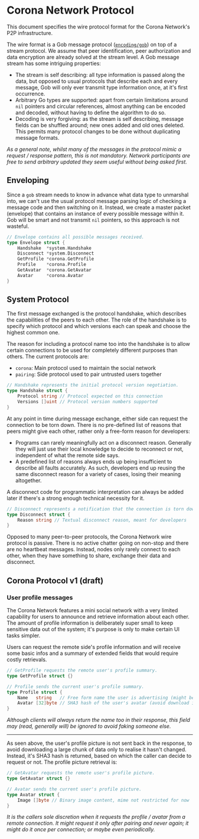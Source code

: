 # Corona Network Protocol

This document specifies the wire protocol format for the Corona Network's P2P infrastructure.

The wire format is a Gob message protocol ([`encoding/gob`](https://golang.org/pkg/encoding/gob/)) on top of a stream protocol. We assume that peer identification, peer authorization and data encryption are already solved at the stream level. A Gob message stream has some intriguing properties:

- The stream is self describing: all type information is passed along the data, but opposed to usual protocols that describe each and every message, Gob will only ever transmit type information once, at it's first occurrence.
- Arbitrary Go types are supported: apart from certain limitations around `nil` pointers and circular references, almost anything can be encoded and decoded, without having to define the algorithm to do so.
- Decoding is very forgiving: as the stream is self describing, message fields can be shuffled around; new ones added and old ones deleted. This permits many protocol changes to be done without duplicating message formats.

*As a general note, whilst many of the messages in the protocol mimic a request / response pattern, this is not mandatory. Network participants are free to send arbitrary updated they seem useful without being asked first.*

## Enveloping

Since a `gob` stream needs to know in advance what data type to unmarshal into, we can't use the usual protocol message parsing logic of checking a message code and then switching on it. Instead, we create a master packet (envelope) that contains an instance of every possible message within it. Gob will be smart and not transmit `nil` pointers, so this approach is not wasteful.

```go
// Envelope contains all possible messages received.
type Envelope struct {
	Handshake  *system.Handshake
	Disconnect *system.Disconnect
	GetProfile *corona.GetProfile
	Profile    *corona.Profile
	GetAvatar  *corona.GetAvatar
	Avatar     *corona.Avatar
}
```

## System Protocol

The first message exchanged is the protocol handshake, which describes the capabilities of the peers to each other. The role of the handshake is to specify which protocol and which versions each can speak and choose the highest common one.

The reason for including a protocol name too into the handshake is to allow certain connections to be used for completely different purposes than others. The current protocols are:

- `corona`:  Main protocol used to maintain the social network 
- `pairing`: Side protocol used to pair untrusted users together


```go
// Handshake represents the initial protocol version negotiation.
type Handshake struct {
	Protocol string // Protocol expected on this connection
	Versions []uint // Protocol version numbers supported
}
```

At any point in time during message exchange, either side can request the connection to be torn down. There is no pre-defined list of reasons that peers might give each other, rather only a free-form reason for developers:
 
 - Programs can rarely meaningfully act on a disconnect reason. Generally they will just use their local knowledge to decide to reconnect or not, independent of what the remote side says.
 - A predefined list of reasons always ends up being insufficient to describe all faults accurately. As such, developers end up reusing the same disconnect reason for a variety of cases, losing their meaning altogether.

A disconnect code for programmatic interpretation can always be added later if there's a strong enough technical necessity for it.

```go
// Disconnect represents a notification that the connection is torn down.
type Disconnect struct {
	Reason string // Textual disconnect reason, meant for developers
}
```

Opposed to many peer-to-peer protocols, the Corona Network wire protocol is passive. There is no active chatter going on non-stop and there are no heartbeat messages. Instead, nodes only rarely connect to each other, when they have something to share, exchange their data and disconnect.

## Corona Protocol v1 (draft)

### User profile messages

The Corona Network features a mini social network with a very limited capability for users to announce and retrieve information about each other. The amount of profile information is deliberately super small to keep sensitive data out of the system; it's purpose is only to make certain UI tasks simpler.

Users can request the remote side's profile information and will receive some basic infos and a summary of extended fields that would require costly retrievals.

```go
// GetProfile requests the remote user's profile summary.
type GetProfile struct {}

// Profile sends the current user's profile summary.
type Profile struct {
	Name   string   // Free form name the user is advertising (might be fake)
	Avatar [32]byte // SHA3 hash of the user's avatar (avoid download if known)
}
```

*Although clients will always return the name too in their response, this field may (read, generally will) be ignored to avoid faking someone else.*

---

As seen above, the user's profile picture is not sent back in the response, to avoid downloading a large chunk of data only to realise it hasn't changed. Instead, it's SHA3 hash is returned, based on which the caller can decide to request or not. The profile picture retrieval is:

```go
// GetAvatar requests the remote user's profile picture.
type GetAvatar struct {}

// Avatar sends the current user's profile picture.
type Avatar struct {
	Image []byte // Binary image content, mime not restricted for now
}
```

*It is the callers sole discretion when it requests the profile / avatar from a remote connection. It might request it only after pairing and never again; it might do it once per connection; or maybe even periodically.*
